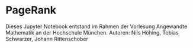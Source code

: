 # PageRank

Dieses Jupyter Notebook entstand im Rahmen der Vorlesung Angewandte Mathematik an der Hochschule München. 
Autoren: Nils Höhing, Tobias Schwarzer, Johann Rittenschober
